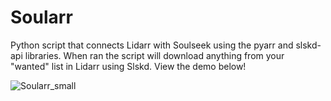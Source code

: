 # Soularr
Python script that connects Lidarr with Soulseek using the pyarr and slskd-api libraries. 
When ran the script will download anything from your "wanted" list in Lidarr using Slskd. View the demo below!

![Soularr_small](https://github.com/user-attachments/assets/15c47a82-ddf2-40e3-b143-2ad7f570730f)
